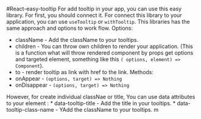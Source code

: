 #React-easy-tooltip
For add tooltip in your app, you can use this easy library. 
For first, you should connect it. For connect this library to your application,
 you can use `useTooltip` or `withTooltip`.
This libraries has the same approach and options to work flow.
Options:
* className -  Add the className to your tooltips.
* children - You can throw own children to render your application.
 (This is a function what will throw rendered component 
 by props get options and targeted element, something like this `( options, element) => Component`).
* to - render tooltip as link with href to the link.
Methods:
* onAppear - `(options, target) => Nothing`
* onDisappear - `(options, target) => Nothing`

However, for create individual classNae or title,
                                      You can use data attributes to your element :
                                      * data-tooltip-title -  Add the title in your tooltips.
                                      * data-tooltip-class-name - YAdd the className to your tooltips.
m
